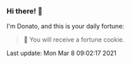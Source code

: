 ### Hi there! 👋 

I'm Donato, and this is your daily fortune:

> 🥠 You will receive a fortune cookie.

Last update: Mon Mar  8 09:02:17 2021